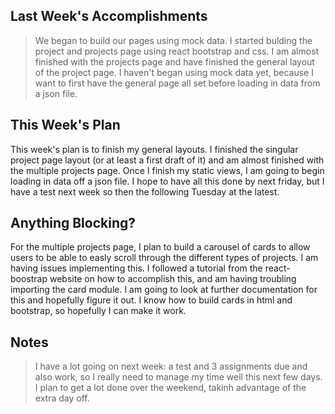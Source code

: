 ## Last Week's Accomplishments

> We began to build our pages using mock data. I started bulding the project and projects page using react bootstrap and css. I am almost finished with the projects page and
have finished the general layout of the project page. I haven't began using mock data yet, because I want to first have the general page all set before loading in data from 
a json file.


## This Week's Plan

This week's plan is to finish my general layouts. I finished the singular project page layout (or at least a first draft of it) and am almost finished with the multiple
projects page. Once I finish my static views, I am going to begin loading in data off a json file. I hope to have all this done by next friday, but I have a test next week
so then the following Tuesday at the latest. 

## Anything Blocking?

For the multiple projects page, I plan to build a carousel of cards to allow users to be able to easly scroll through the different types of projects. I am having issues 
implementing this. I followed a tutorial from the react-boostrap website on how to accomplish this, and am having troubling importing the card module. I am going to look 
at further documentation for this and hopefully figure it out. I know how to build cards in html and bootstrap, so hopefully I can make it work.  

## Notes

> I have a lot going on next week: a test and 3 assignments due and also work, so I really need to manage my time well this next few days. I plan to get a lot done
over the weekend, takinh advantage of the extra day off. 
